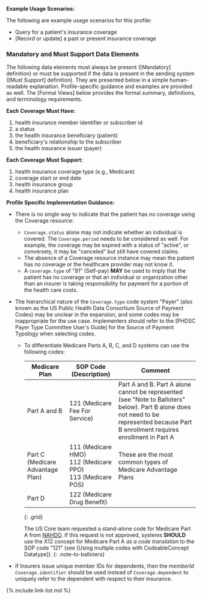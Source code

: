 

**Example Usage Scenarios:**

The following are example usage scenarios for this profile:

- Query for a patient's insurance coverage
- [Record or update] a past or present insurance coverage

### Mandatory and Must Support Data Elements

The following data elements must always be present ([Mandatory] definition) or must be supported if the data is present in the sending system ([Must Support] definition). They are presented below in a simple human-readable explanation. Profile-specific guidance and examples are provided as well. The [Formal Views] below provides the formal summary, definitions, and terminology requirements.

**Each Coverage Must Have:**

1. health insurance member identifier or subscriber id
2. a status
3. the health insurance beneficiary (patient)
4. beneficiary's relationship to the subscriber
5. the health insurance issuer (payer)

**Each Coverage Must Support:**

1. health insurance coverage type (e.g., Medicare)
2. coverage start or end date
3. health insurance group
4. <span class="bg-success" markdown="1">health insurance plan</span><!-- new-content -->


**Profile Specific Implementation Guidance:**



- There is no single way to indicate that the patient has no coverage using the Coverage resource:
  - `Coverage.status` alone may not indicate whether an individual is covered. The `Coverage.period` needs to be considered as well. For example, the coverage may be expired with a status of "active", or conversely, it may be "canceled" but still have covered claims.
  - The absence of a Coverage resource instance may mean the patient has no coverage or the healthcare provider may not know it.
  - A `coverage.type` of "81" (Self-pay) **MAY** be used to imply that the patient has no coverage or that an individual or organization other than an insurer is taking responsibility for payment for a portion of the health care costs.

- The hierarchical nature of the `Coverage.type` code system "Payer" (also known as the US Public Health Data Consortium Source of Payment Codes) may be unclear in the expansion, and some codes may be inappropriate for the use case. Implementers should refer to the [PHDSC Payer Type Committee User's Guide] for the Source of Payment Typology when selecting codes.

  - To differentiate Medicare Parts A, B, C, and D systems can use the following codes:

    Medicare Plan | SOP Code (Description)| Comment
    |---|---|---|
    Part A and B |121 (Medicare Fee For Service)| Part A and B.  Part A alone cannot be represented (see "Note to Balloters" below). Part B alone does not need to be represented because Part B enrollment requires enrollment in Part A
    Part C (Medicare Advantage Plan)|111 (Medicare HMO)<br />112 (Medicare PPO)<br />113 (Medicare POS) | These are the most common types of Medicare Advantage Plans 
    Part D|122 (Medicare Drug Benefit)|
    {: .grid}

    The US Core team requested a stand-alone code for Medicare Part A from [NAHDO](https://www.nahdo.org/sopt). If this request is not approved,  systems **SHOULD** use the X12 concept for Medicare Part A *as a code translation* to the SOP code "121" (see [Using multiple codes with CodeableConcept Datatype]).
    {: .note-to-balloters}

- If Insurers issue unique member IDs for dependents, then the *memberId* `Coverage.identifier` should be used instead of `Coverage.dependent` to uniquely refer to the dependent with respect to their insurance.

{% include link-list.md %}
